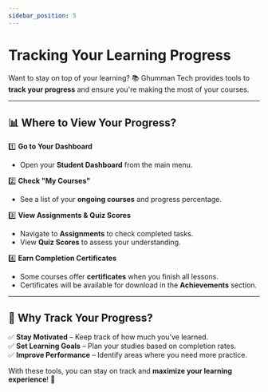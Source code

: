 ```yaml
---
sidebar_position: 5
---
```


# Tracking Your Learning Progress

Want to stay on top of your learning? 📚 Ghumman Tech provides tools to **track your progress** and ensure you're making the most of your courses.

---

## 📊 Where to View Your Progress?

1️⃣ **Go to Your Dashboard**  
   - Open your **Student Dashboard** from the main menu.  

2️⃣ **Check "My Courses"**  
   - See a list of your **ongoing courses** and progress percentage.  

3️⃣ **View Assignments & Quiz Scores**  
   - Navigate to **Assignments** to check completed tasks.  
   - View **Quiz Scores** to assess your understanding.  

4️⃣ **Earn Completion Certificates**  
   - Some courses offer **certificates** when you finish all lessons.  
   - Certificates will be available for download in the **Achievements** section.  

---

## 🎯 Why Track Your Progress?

✅ **Stay Motivated** – Keep track of how much you’ve learned.  
✅ **Set Learning Goals** – Plan your studies based on completion rates.  
✅ **Improve Performance** – Identify areas where you need more practice.  

With these tools, you can stay on track and **maximize your learning experience**! 🚀
